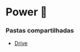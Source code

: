 # Power 🤖

### Pastas compartilhadas
- [Drive](https://discord.com/channels/@me/1228772266058190848/1229157052476031117)
